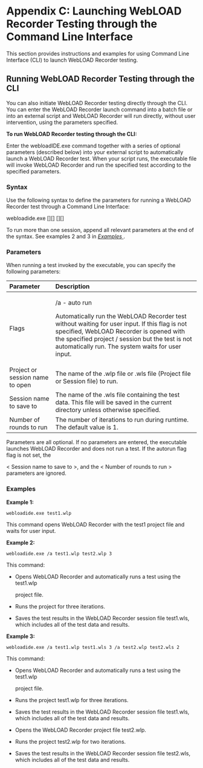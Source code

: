 ﻿# Appendix C: Launching WebLOAD Recorder Testing through the Command Line Interface

This section provides instructions and examples for using Command Line Interface (CLI) to launch WebLOAD Recorder testing.



## Running WebLOAD Recorder Testing through the CLI

You can also initiate WebLOAD Recorder testing directly through the CLI. You can enter the WebLOAD Recorder launch command into a batch file or into an external script and WebLOAD Recorder will run directly, without user intervention, using the parameters specified.

**To run WebLOAD Recorder testing through the CLI:**

Enter the webloadIDE.exe command together with a series of optional parameters (described below) into your external script to automatically launch a WebLOAD Recorder test. When your script runs, the executable file will invoke WebLOAD Recorder and run the specified test according to the specified parameters.

### Syntax

Use the following syntax to define the parameters for running a WebLOAD Recorder test through a Command Line Interface:

webloadide.exe [<flags>][<project or session name to open>] [<session name to save to>][<Number of rounds to run>]

To run more than one session, append all relevant parameters at the end of the syntax. See examples 2 and 3 in [*Examples* ](#examples).




### Parameters
When running a test invoked by the executable, you can specify the following parameters:



|**Parameter**|**Description**|
| :- | :- |
|Flags|<p>/a - auto run</p><p>Automatically run the WebLOAD Recorder test without waiting for user input. If this flag is not specified, WebLOAD Recorder is opened with the specified project / session but the test is not automatically run. The system waits for user input.</p>|
|Project or session name to open|The name of the .wlp file or .wls file (Project file or Session file) to run.|
|Session name to save to|The name of the .wls file containing the test data. This file will be saved in the current directory unless otherwise specified.|
|Number of rounds to run|The number of iterations to run during runtime. The default value is 1.|


Parameters are all optional. If no parameters are entered, the executable launches WebLOAD Recorder and does not run a test. If the autorun flag </a> flag is not set, the

< Session name to save to >, and the < Number of rounds to run > parameters are ignored.

### Examples

**Example 1:**

`webloadide.exe test1.wlp`

This command opens WebLOAD Recorder with the test1 project file and waits for user input.

**Example 2:**

`webloadide.exe /a test1.wlp test2.wlp 3`

This command:

- Opens WebLOAD Recorder and automatically runs a test using the test1.wlp

  project file.

- Runs the project for three iterations.
- Saves the test results in the WebLOAD Recorder session file test1.wls, which includes all of the test data and results.

**Example 3:**

`webloadide.exe /a test1.wlp test1.wls 3 /a test2.wlp test2.wls 2`

This command:

- Opens WebLOAD Recorder and automatically runs a test using the test1.wlp

  project file.

- Runs the project test1.wlp for three iterations.
- Saves the test results in the WebLOAD Recorder session file test1.wls, which includes all of the test data and results.
- Opens the WebLOAD Recorder project file test2.wlp.
- Runs the project test2.wlp for two iterations.
- Saves the test results in the WebLOAD Recorder session file test2.wls, which includes all of the test data and results.




